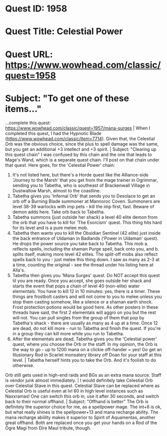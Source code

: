 # Quest ID: 1958
# Quest Title: Celestial Power
# Quest URL: https://www.wowhead.com/classic/quest=1958
# Subject: "To get one of these items..."
...complete this quest: https://www.wowhead.com/classic/quest=1957/mana-surges | When I completed this quest, I had the Hypnotic Blade (https://www.wowhead.com/classic/item=7714). Given that, the Celestial Orb was the obvious choice, since the plus to spell damage was the same, but you get an additional +3 intellect and +3 spirit. | Subject: "Clearing up this quest chain"
I was confused by this chain and the one that leads to Mage's Wand, which is a separate quest chain. I'll post on that chain under that quest. Here goes, for the 'Celestial Power' chain:

1. It's not listed here, but there's a Horde quest like the Alliance-side 'Journey to the Marsh' that you get from the mage trainer in Ogrimmar, sending you to Tabetha, who is southeast of Brackenwall Village in Dustwallow Marsh, almost to the coastline.
2. Tabetha gives you 'Infernal Orb' that sends you to Desolace to get an orb off a Burning Blade summoner at Mannoroc Coven. Summoners are level 38-39 warlocks with imp pets - kill the imp first, fast. Beware of demon adds here. Take orb back to Tabetha.
3. Tabetha summons (just outside her shack) a level 40 elite demon from the orb that you have to kill for 'The Exorcism' quest. This thing hits hard for its level and is a pure melee mob.
4. Tabetha then wants you to kill the Obsidian Sentinel (42 elite) just inside the back entrance of Uldaman in Badlands ('Power in Uldaman' quest). He drops the power source you take back to Tabetha. This mob a. reflects spells, including the shaman Purge spell, back onto you, and b. splits itself, making more level 42 elites. The split-off mobs also reflect spells back to you - just melee this thing down. I saw as many as 2-3 at a time, counting the original - see the thread under his listing here at Alla's.
5. Tabetha then gives you 'Mana Surges' quest. Do NOT accept this quest til you are ready. Once you accept, she goes outside her shack and starts the event that pops a chain of level 40 (non-elite) water elementals. You have to kill 12 in 10 minutes: yes, there is a timer. These things are frostbolt casters and will not come to you to melee unless you stop them casting somehow, like a silence or a shaman earth shock. Frost protection potions would be good here. As other posters in these threads have said, the first 2 elementals will aggro on you but the rest will not. You can pull singles from the group of them that pop by Tabetha's shack - there are usually as many as 4 up at a time. Once 12 are dead, do not kill more - run to Tabetha and finish the quest. If you're in a group they can kill more while you run to Tabetha.
6. After the elementals are dead, Tabetha gives you the 'Celestial power' quest, where you choose the Orb or the staff. In my opinion, the Orb is the way to go - up to 1200 mana on a clickie off-hander = yes! Go get an Illusionary Rod in Scarlet monsatery library off Doan for your staff at this level. | Tabetha herself hints you to take the Orb. And it's foolish to do otherwise.

Orb still gets used in high-end raids and BGs as an extra mana source. Staff is vendor junk almost immediately. | I would definitely take Celestial Orb over Celestial Stave in this quest. Celestial Stave can be replaced where as Celestial Orb is useful even at lvl 60 in high level instances such as Naxxramas! One can switch this orb in, use it after 30 seconds, and switch back to their normal offhand. | Subject: "Offhand is better"
The Orb is definitely the superior choice for me, as a spellpower mage.
The int+6 is ok, but what really shines is the spellpower+13 and mana recharge ability. The mana recharge abiility makes it superior to Spirit of Aquamentas, another great offhand.
Both are replaced once you get your hands on a Rod of the Ogre Magi from Dire Maul tribute, though.